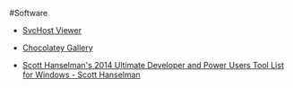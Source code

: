#Software

* [SvcHost Viewer](http://svchostviewer.codeplex.com/)

* [Chocolatey Gallery](http://chocolatey.org/)

* [Scott Hanselman's 2014 Ultimate Developer and Power Users Tool List for Windows - Scott Hanselman](http://www.hanselman.com/blog/ScottHanselmans2014UltimateDeveloperAndPowerUsersToolListForWindows.aspx)
